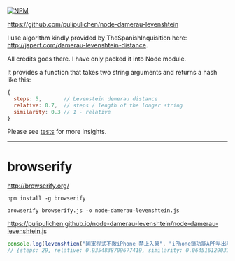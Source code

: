 [![NPM](https://nodei.co/npm/damerau-levenshtein.png?downloads=true&downloadRank=true&stars=true)](https://nodei.co/npm/damerau-levenshtein/)

https://github.com/pulipulichen/node-damerau-levenshtein

I use algorithm kindly provided by TheSpanishInquisition here: <http://jsperf.com/damerau-levenshtein-distance>.

All credits goes there. I have only packed it into Node module.

It provides a function that takes two string arguments and returns a hash like this:

```` javascript
{
  steps: 5,       // Levenstein demerau distance
  relative: 0.7,  // steps / length of the longer string
  similarity: 0.3 // 1 - relative
}
````

Please see [tests](./test/test.js) for more insights.

----------

# browserify

http://browserify.org/

````
npm install -g browserify
````

````
browserify browserify.js -o node-damerau-levenshtein.js
````

https://pulipulichen.github.io/node-damerau-levenshtein/node-damerau-levenshtein.js

```` javascript
console.log(levenshtien("國軍程式不敵iPhone 禁止入營", "iPhone鎖功能APP早出現 科技界不解：為什麼國軍做不到？"));
// {steps: 29, relative: 0.9354838709677419, similarity: 0.06451612903225812}
````